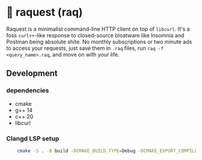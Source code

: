 # 🏓 raquest (raq)

Raquest is a minimalist command-line HTTP client on top of `libcurl`. It's a foss `curl++`-like response to closed-source bloatware like Insomnia and Postman being absolute shite. No monthly subscriptions or two minute ads to access your requests, just save them in `.raq` files, run `raq -f <query_name>.raq`, and move on with your life.

## Development

### dependencies
- cmake
- g++ 14
- c++ 20
- libcurl

### Clangd LSP setup
```bash
    cmake -S . -B build -DCMAKE_BUILD_TYPE=Debug -DCMAKE_EXPORT_COMPILE_COMMANDS=1
```
